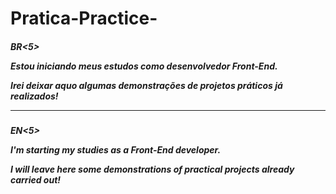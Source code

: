 # Pratica-Practice-
<!--BR-->
<h5>BR<5>
<p>Estou iniciando meus estudos como desenvolvedor Front-End.</p>
<p>Irei deixar aquo algumas demonstrações de projetos práticos já realizados!</p>
<hr>
<!--EN-->
<h5>EN<5>
<p>I'm starting my studies as a Front-End developer.</p>
<p>I will leave here some demonstrations of practical projects already carried out!</p>
